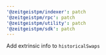 ```yaml
---
'@zeitgeistpm/indexer': patch
'@zeitgeistpm/rpc': patch
'@zeitgeistpm/utility': patch
'@zeitgeistpm/sdk': patch
---
```


Add extrinsic info to `historicalSwaps`
